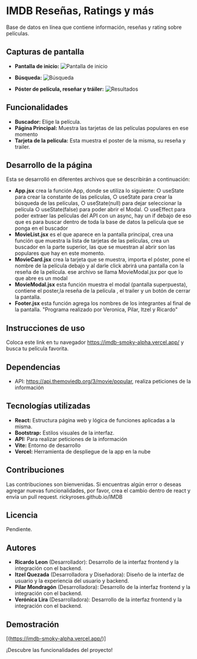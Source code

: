 # IMDB Reseñas, Ratings y más

Base de datos en línea que contiene información, reseñas y rating sobre películas.

## Capturas de pantalla

* **Pantalla de inicio:**
![Pantalla de inicio](/images/PantallaInicio.jpeg)

* **Búsqueda:**
![Búsqueda](/images/Busqueda.jpeg)

* **Póster de película, reseñar y tráiler:**
![Resultados](/images/Resultado.jpeg)

## Funcionalidades

* **Buscador:** Elige la película.
* **Página Principal:** Muestra las tarjetas de las películas populares en ese
 momento
* **Tarjeta de la película:** Esta muestra el poster de la misma, su reseña y trailer.

## Desarrollo de la página
Esta se desarrolló en diferentes archivos que se describirán a continuación:

* **App.jsx** crea la función App, donde se utiliza lo siguiente:
 ○ useState para crear la constante de las películas,
 ○ useState para crear la búsqueda de las películas,
 ○ useState(null) para dejar seleccionar la película
 ○ useState(false) para poder abrir el Modal.
 ○ useEffect para poder extraer las películas del API con un async, hay un if
 debajo de eso que es para buscar dentro de toda la base de datos la película
 que se ponga en el buscador
* **MovieList.jsx** es el que aparece en la pantalla principal, crea una función que
 muestra la lista de tarjetas de las películas, crea un buscador en la parte superior,
 las que se muestran al abrir son las populares que hay en este momento.
* **MovieCard.jsx** crea la tarjeta que se muestra, importa el póster, pone el nombre de
 la película debajo y al darle click abrirá una pantalla con la reseña de la película.
 ese archivo se llama MovieModal.jsx por que lo que abre es un modal
* **MovieModal.jsx** esta función muestra el modal (pantalla superpuesta), contiene el
 poster,la reseña de la película , el trailer y un botón de cerrar la pantalla.
* **Footer.jsx** esta función agrega los nombres de los integrantes al final de la pantalla.
 "Programa realizado por Veronica, Pilar, Itzel y Ricardo"

## Instrucciones de uso

Coloca este link en tu navegador https://imdb-smoky-alpha.vercel.app/ y busca tu
 película favorita.

## Dependencias

* API: https://api.themoviedb.org/3/movie/popular, realiza peticiones de la
 información

## Tecnologías utilizadas

* **React:** Estructura página web y lógica de funciones aplicadas a la misma.
* **Bootstrap:** Estilos visuales de la interfaz.
* **API:** Para realizar peticiones de la información
* **Vite:** Entorno de desarrollo
* **Vercel:** Herramienta de despliegue de la app en la nube 

## Contribuciones

Las contribuciones son bienvenidas. Si encuentras algún error o deseas agregar nuevas funcionalidades, por favor, crea el cambio dentro de react y envía un pull
 request.
 rickyroses.github.io/IMDB

## Licencia

Pendiente.

## Autores

* **Ricardo Leon** (Desarrollador): Desarrollo de la interfaz frontend y la integración con el backend.
* **Itzel Quezada** (Desarrolladora y Diseñadora): Diseño de la interfaz de usuario y la experiencia del usuario y backend.
* **Pilar Mondragón** (Desarrolladora): Desarrollo de la interfaz frontend y la integración con el backend.
* **Verónica Lira** (Desarrolladora): Desarrollo de la interfaz frontend y la integración con el backend.

## Demostración
[(https://imdb-smoky-alpha.vercel.app/)]



¡Descubre las funcionalidades del proyecto! 

